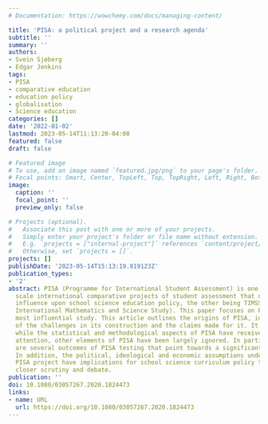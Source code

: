 ```yaml
---
# Documentation: https://wowchemy.com/docs/managing-content/

title: 'PISA: a political project and a research agenda'
subtitle: ''
summary: ''
authors:
- Svein Sjøberg
- Edgar Jenkins
tags:
- PISA
- comparative education
- education policy
- globalisation
- Science education
categories: []
date: '2022-01-02'
lastmod: 2023-05-14T11:13:20-04:00
featured: false
draft: false

# Featured image
# To use, add an image named `featured.jpg/png` to your page's folder.
# Focal points: Smart, Center, TopLeft, Top, TopRight, Left, Right, BottomLeft, Bottom, BottomRight.
image:
  caption: ''
  focal_point: ''
  preview_only: false

# Projects (optional).
#   Associate this post with one or more of your projects.
#   Simply enter your project's folder or file name without extension.
#   E.g. `projects = ["internal-project"]` references `content/project/deep-learning/index.md`.
#   Otherwise, set `projects = []`.
projects: []
publishDate: '2023-05-14T15:13:19.819123Z'
publication_types:
- '2'
abstract: PISA (Programme for International Student Assessment) is one of two large
  scale international comparative projects of student assessment that now exert considerable
  influence upon school science education policy, the other being TIMSS (Trends in
  International Mathematics and Science Study). This paper focuses on PISA, now the
  most influential study. This article outlines the origins of PISA, identifies some
  of the challenges in its construction and the claims made for it. It argues that
  while the statistical and methodological aspects of PISA have received much research
  attention, other elements of PISA have been largely ignored. In particular, there
  are several outcomes of PISA testing that point towards a significant research agenda.
  In addition, the political, ideological and economic assumptions underpinning the
  PISA project have implications for school science curriculum policy that deserve
  closer scrutiny and debate.
publication: ''
doi: 10.1080/03057267.2020.1824473
links:
- name: URL
  url: https://doi.org/10.1080/03057267.2020.1824473
---
```

